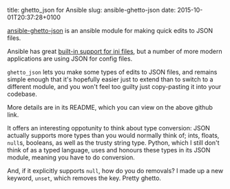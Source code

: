 title: ghetto_json for Ansible
slug: ansible-ghetto-json
date: 2015-10-01T20:37:28+0100

[ansible-ghetto-json](https://github.com/FauxFaux/ansible-ghetto-json) is an
ansible module for making quick edits to JSON files.

Ansible has great [built-in support for ini files](https://docs.ansible.com/ansible/ini_file_module.html),
 but a number of more modern applications are using JSON for config files.

`ghetto_json` lets you make some types of edits to JSON files, and remains simple enough that
 it's hopefully easier just to extend than to switch to a different module, and you won't feel
 too guilty just copy-pasting it into your codebase.

More details are in its README, which you can view on the above github link.

It offers an interesting oppotunity to think about type conversion:
JSON actually supports more types than you would normally think of;
ints, floats, `null`s, booleans, as well as the trusty string type. Python,
which I still don't think of as a typed language, uses and honours these types
in its JSON module, meaning you have to do conversion.

And, if it explicitly supports `null`, how do you do removals?  I made up a new
keyword, `unset`, which removes the key.  Pretty ghetto.

